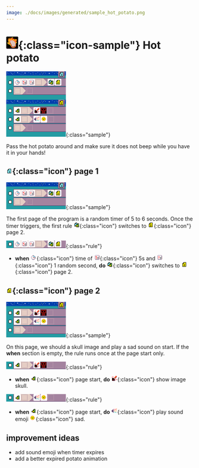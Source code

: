 ```yaml
---
image: ./docs/images/generated/sample_hot_potato.png
---
```


# ![Hot potato icon](../images/generated/icon_hot_potato.png){:class="icon-sample"} Hot potato

![Hot potato MicroCode program](../images/generated/sample_hot_potato.png){:class="sample"}

Pass the hot potato around and make
sure it does not beep while you have it
in your hands!

## ![page 1](../images/generated/icon_M1.png){:class="icon"} page 1

![hot potato page 1](../images/generated/sample_hot_potato_page_1.png){:class="sample"}

The first page of the program is a random timer of 5 to 6 seconds.
Once the timer triggers, the first rule ![switch page](../images/generated/icon_A1.png){:class="icon"} switches to ![page 2](../images/generated/icon_M2.png){:class="icon"} page 2.

![when timer 5 seconds plus 1 random second, do switch to page 2](../images/generated/sample_hot_potato_page_1_rule_1.png){:class="rule"}

-   **when** ![timer](../images/generated/icon_S4.png){:class="icon"} time
    of ![5 seconds](../images/generated/icon_F19.png){:class="icon"} 5s
    and ![1 random second](../images/generated/icon_F18.png){:class="icon"} 1
    random second, **do** ![switch page](../images/generated/icon_A1.png){:class="icon"} switches to ![page 2](../images/generated/icon_M2.png){:class="icon"} page 2.

## ![page 2](../images/generated/icon_M2.png){:class="icon"} page 2

![hot potato page 2](../images/generated/sample_hot_potato_page_2.png){:class="sample"}

On this page, we should a skull image and play a sad sound on start.
If the **when** section is empty, the rule runs once at the page start only.

![when page starts, do paint a skull](../images/generated/sample_hot_potato_page_2_rule_1.png){:class="rule"}

-   **when** ![page start](../images/generated/icon_S1.png){:class="icon"} page start, **do** ![screen](../images/generated/icon_A5.png){:class="icon"} show image skull.

![when page starts, do play sad sound](../images/generated/sample_hot_potato_page_2_rule_2.png){:class="rule"}

-   **when** ![page start](../images/generated/icon_S1.png){:class="icon"} page start, **do** ![speaker](../images/generated/icon_A2.png){:class="icon"} play sound emoji ![emoji sad](../images/generated/icon_M19sad.png){:class="icon"} sad.

## improvement ideas

-   add sound emoji when timer expires
-   add a better expired potato animation
